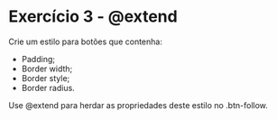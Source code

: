 # Exercício 3 - @extend

Crie um estilo para botões que contenha:
- Padding;
- Border width;
- Border style;
- Border radius.

Use @extend para herdar as propriedades deste estilo no .btn-follow.